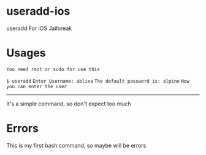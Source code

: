 # useradd-ios
useradd For iOS Jailbreak

# Usages

``You need root or sudo for use this``

`$ useradd`
`Enter Username: ablixa`
`The default password is: alpine`
`Now you can enter the user`

_________________


It's a simple command, so don't expect too much

# Errors

This is my first bash command, so maybe will be errors

